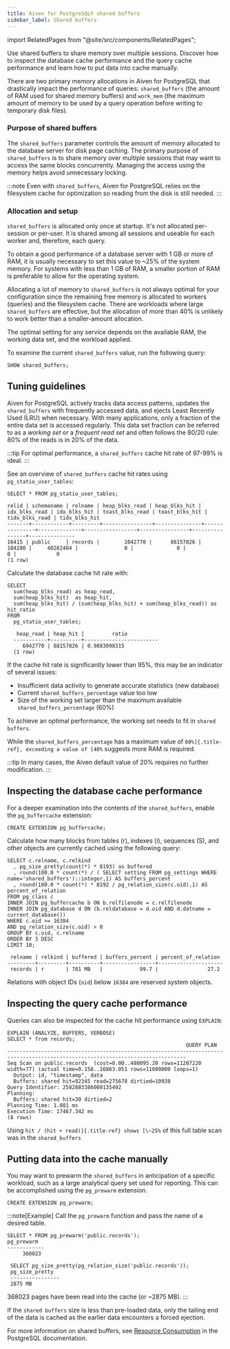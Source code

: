 ```yaml
---
title: Aiven for PostgreSQL® shared buffers
sidebar_label: Shared buffers
---
```


import RelatedPages from "@site/src/components/RelatedPages";

Use shared buffers to share memory over multiple sessions. Discover how to inspect the database cache performance and the query cache performance and learn how to put data into cache manually.

There are two primary memory allocations in Aiven for PostgreSQL that
drastically impact the performance of queries: `shared_buffers` (the
amount of RAM used for shared memory buffers) and `work_mem` (the
maximum amount of memory to be used by a query operation before writing
to temporary disk files).

### Purpose of shared buffers

The `shared_buffers` parameter controls the amount of memory allocated
to the database server for disk page caching. The primary purpose of
`shared_buffers` is to share memory over multiple sessions that may want
to access the same blocks concurrently. Managing the access using the
memory helps avoid unnecessary locking.

:::note
Even with `shared_buffers`, Aiven for PostgreSQL relies on the
filesystem cache for optimization so reading from the disk is still
needed.
:::

### Allocation and setup

`shared_buffers` is allocated only once at startup. It's not
allocated per-session or per-user. It is shared among all sessions and
useable for each worker and, therefore, each query.

To obtain a good performance of a database server with 1 GB or more of
RAM, it is usually necessary to set this value to \~25% of the system
memory. For systems with less than 1 GB of RAM, a smaller portion of RAM
is preferable to allow for the operating system.

Allocating a lot of memory to `shared_buffers` is not always optimal for
your configuration since the remaining free memory is allocated to
workers (queries) and the filesystem cache. There are workloads where
large `shared_buffers` are effective, but the allocation of more than
40% is unlikely to work better than a smaller-amount allocation.

The optimal setting for any service depends on the available RAM, the
working data set, and the workload applied.

To examine the current `shared_buffers` value, run the following query:

```shell
SHOW shared_buffers;
```

## Tuning guidelines

Aiven for PostgreSQL actively tracks data access patterns, updates the
`shared_buffers` with frequently accessed data, and ejects Least
Recently Used (LRU) when necessary. With many applications, only a
fraction of the entire data set is accessed regularly. This data set
fraction can be referred to as a *working set* or a *frequent read set*
and often follows the 80/20 rule: 80% of the reads is in 20% of the
data.

:::tip
For optimal performance, a `shared_buffers` cache hit rate of 97-99% is
ideal.
:::

See an overview of `shared_buffers` cache hit rates using
`pg_statio_user_tables`:

```shell
SELECT * FROM pg_statio_user_tables;

relid | schemaname | relname | heap_blks_read | heap_blks_hit | idx_blks_read | idx_blks_hit | toast_blks_read | toast_blks_hit | tidx_blks_read | tidx_blks_hit
-------+------------+---------+----------------+---------------+---------------+--------------+-----------------+----------------+----------------+---------------
16415 | public     | records |        1042770 |      88157826 |        184280 |     40282404 |               0 |              0 |              0 |             0
(1 row)
```

Calculate the database cache hit rate with:

```shell
SELECT
  sum(heap_blks_read) as heap_read,
  sum(heap_blks_hit)  as heap_hit,
  sum(heap_blks_hit) / (sum(heap_blks_hit) + sum(heap_blks_read)) as hit_ratio
FROM
  pg_statio_user_tables;

   heap_read | heap_hit |         ratio
  -----------+----------+------------------------
     6942770 | 88157826 | 0.9883098315
  (1 row)
```

If the cache hit rate is significantly lower than 95%, this may be an
indicator of several issues:

-   Insufficient data activity to generate accurate statistics (new
    database)
-   Current `shared_buffers_percentage` value too low
-   Size of the working set larger than the maximum available
    `shared_buffers_percentage` (60%)

To achieve an optimal performance, the working set needs to fit in
`shared buffers`.

While the `shared_buffers_percentage` has a maximum value of
`60%]{.title-ref}, exceeding a value of [40%` suggests more
RAM is required.

:::tip
In many cases, the Aiven default value of 20% requires no further
modification.
:::

## Inspecting the database cache performance

For a deeper examination into the contents of the `shared_buffers`,
enable the `pg_buffercache` extension:

```shell
CREATE EXTENSION pg_buffercache;
```

Calculate how many blocks from tables (r), indexes (i), sequences (S),
and other objects are currently cached using the following query:

```shell
SELECT c.relname, c.relkind
  , pg_size_pretty(count(*) * 8193) as buffered
  , round(100.0 * count(*) / ( SELECT setting FROM pg_settings WHERE name='shared_buffers')::integer,1) AS buffers_percent
  , round(100.0 * count(*) * 8192 / pg_relation_size(c.oid),1) AS percent_of_relation
FROM pg_class c
INNER JOIN pg_buffercache b ON b.relfilenode = c.relfilenode
INNER JOIN pg_database d ON (b.reldatabase = d.oid AND d.datname = current_database())
WHERE c.oid >= 16384
AND pg_relation_size(c.oid) > 0
GROUP BY c.oid, c.relname
ORDER BY 3 DESC
LIMIT 10;

 relname | relkind | buffered | buffers_percent | percent_of_relation
---------+---------+----------+-----------------+---------------------
 records | r       | 781 MB   |            99.7 |                27.2
```

Relations with object IDs (`oid`) below `16384` are reserved system
objects.

## Inspecting the query cache performance

Queries can also be inspected for the cache hit performance using
`EXPLAIN`:

```shell
EXPLAIN (ANALYZE, BUFFERS, VERBOSE)
SELECT * from records;
                                                          QUERY PLAN
--------------------------------------------------------------------------------------------------------------------------------
Seq Scan on public.records  (cost=0.00..480095.20 rows=11207220 width=77) (actual time=0.158..16863.051 rows=11600000 loops=1)
  Output: id, "timestamp", data
  Buffers: shared hit=92345 read=275678 dirtied=10938
Query Identifier: 2582883386000135492
Planning:
  Buffers: shared hit=30 dirtied=2
Planning Time: 1.081 ms
Execution Time: 17467.342 ms
(8 rows)
```

Using `hit / (hit + read)]{.title-ref} shows [\~25%` of this
full table scan was in the `shared_buffers`

## Putting data into the cache manually

You may want to prewarm the `shared_buffers` in anticipation of a
specific workload, such as a large analytical query set used for
reporting. This can be accomplished using the `pg_prewarm` extension.

```shell
CREATE EXTENSION pg_prewarm;
```

:::note[Example]
Call the `pg_prewarm` function and pass the name of a desired table.

```shell
SELECT * FROM pg_prewarm('public.records');
pg_prewarm
------------
     368023

 SELECT pg_size_pretty(pg_relation_size('public.records'));
 pg_size_pretty
 ----------------
 2875 MB
```

368023 pages have been read into the cache (or \~2875 MB).
:::

If the `shared buffers` size is less than pre-loaded data, only the
tailing end of the data is cached as the earlier data encounters a
forced ejection.

<RelatedPages/>

For more information on shared buffers, see [Resource
Consumption](https://www.postgresql.org/docs/current/runtime-config-resource.html)
in the PostgreSQL documentation.
